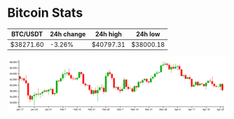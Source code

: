 # Bitcoin Stats

BTC/USDT|24h change|24h high|24h low|
|---|---|---|---|
|$38271.60|-3.26%|$40797.31|$38000.18|

<img src="./chart.svg">
